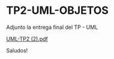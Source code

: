 # TP2-UML-OBJETOS


Adjunto la entrega final del TP - UML

[UML-TP2 (2).pdf](https://github.com/nicolascarrizo/TP2-UML-OBJETOS/files/5433321/UML-TP2.2.pdf)

Saludos!
